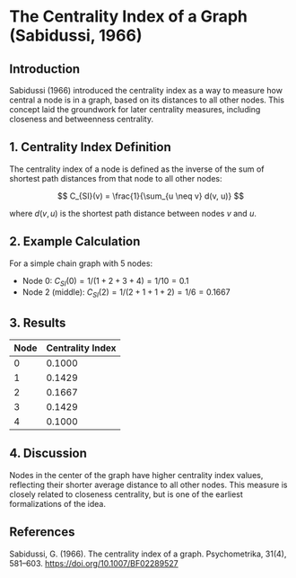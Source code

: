 # The Centrality Index of a Graph (Sabidussi, 1966)

## Introduction
Sabidussi (1966) introduced the centrality index as a way to measure how central a node is in a graph, based on its distances to all other nodes. This concept laid the groundwork for later centrality measures, including closeness and betweenness centrality.

## 1. Centrality Index Definition
The centrality index of a node is defined as the inverse of the sum of shortest path distances from that node to all other nodes:

$$
C_{SI}(v) = \frac{1}{\sum_{u \neq v} d(v, u)}
$$

where $d(v, u)$ is the shortest path distance between nodes $v$ and $u$.

## 2. Example Calculation
For a simple chain graph with 5 nodes:
- Node 0: $C_{SI}(0) = 1 / (1+2+3+4) = 1/10 = 0.1$
- Node 2 (middle): $C_{SI}(2) = 1 / (2+1+1+2) = 1/6 = 0.1667$

## 3. Results
| Node | Centrality Index |
|------|------------------|
| 0    | 0.1000           |
| 1    | 0.1429           |
| 2    | 0.1667           |
| 3    | 0.1429           |
| 4    | 0.1000           |

## 4. Discussion
Nodes in the center of the graph have higher centrality index values, reflecting their shorter average distance to all other nodes. This measure is closely related to closeness centrality, but is one of the earliest formalizations of the idea.

## References
Sabidussi, G. (1966). The centrality index of a graph. Psychometrika, 31(4), 581–603. https://doi.org/10.1007/BF02289527
